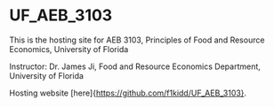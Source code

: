 # UF_AEB_3103

This is the hosting site for AEB 3103, Principles of Food and Resource Economics, University of Florida

Instructor: Dr. James Ji, Food and Resource Economics Department, University of Florida

Hosting website [here]{https://github.com/f1kidd/UF_AEB_3103}.
 
